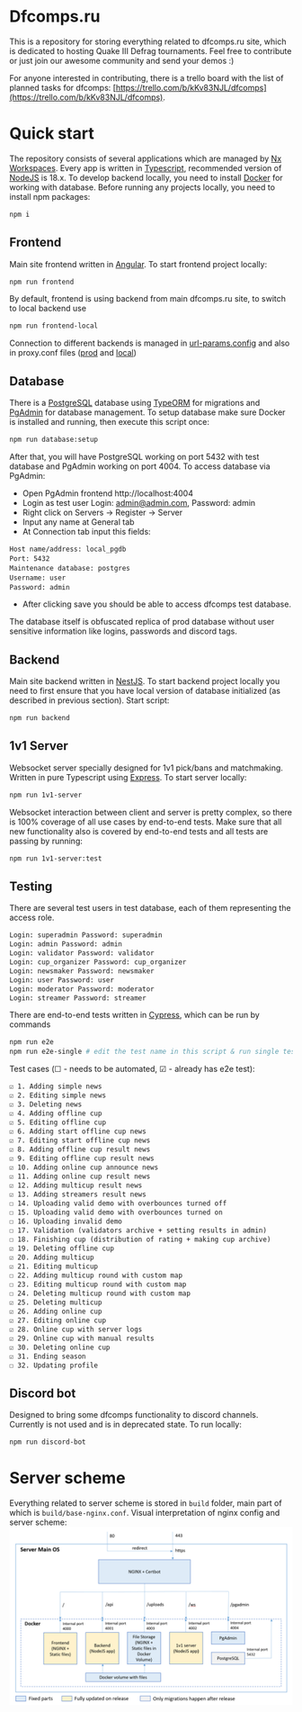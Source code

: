 # Dfcomps.ru

This is a repository for storing everything related to dfcomps.ru site, which is dedicated to hosting Quake III Defrag tournaments. Feel free to contribute or just join our awesome community and send your demos :)

For anyone interested in contributing, there is a trello board with the list of planned tasks for dfcomps: [https://trello.com/b/kKv83NJL/dfcomps](https://trello.com/b/kKv83NJL/dfcomps).

# Quick start

The repository consists of several applications which are managed by [Nx Workspaces](https://nx.dev/). Every app is written in [Typescript](https://www.typescriptlang.org/), recommended version of [NodeJS](https://nodejs.org/) is 18.x. To develop backend locally, you need to install [Docker](https://www.docker.com/) for working with database. Before running any projects locally, you need to install npm packages: 

```bash
npm i
```

## Frontend

Main site frontend written in [Angular](https://angular.io/). To start frontend project locally:

```bash
npm run frontend
```

By default, frontend is using backend from main dfcomps.ru site, to switch to local backend use

```bash
npm run frontend-local
```

Connection to different backends is managed in [url-params.config](https://github.com/deniskond/dfcomps.ru/blob/master/apps/frontend/src/shared/rest-api/business/url-params.config.ts#L5) and also in proxy.conf files ([prod](https://github.com/deniskond/dfcomps.ru/blob/master/apps/frontend/proxy.conf.json) and [local](https://github.com/deniskond/dfcomps.ru/blob/master/apps/frontend/proxy.conf.local.json))

## Database

There is a [PostgreSQL](https://www.postgresql.org/) database using [TypeORM](https://typeorm.io) for migrations and [PgAdmin](https://www.pgadmin.org/) for database management. To setup database make sure Docker is installed and running, then execute this script once:

```bash
npm run database:setup
```

After that, you will have PostgreSQL working on port 5432 with test database and PgAdmin working on port 4004. To access database via PgAdmin:
- Open PgAdmin frontend http://localhost:4004
- Login as test user Login: admin@admin.com, Password: admin
- Right click on Servers -> Register -> Server
- Input any name at General tab
- At Connection tab input this fields:
```bash
Host name/address: local_pgdb
Port: 5432
Maintenance database: postgres
Username: user
Password: admin
```
- After clicking save you should be able to access dfcomps test database. 

The database itself is obfuscated replica of prod database without user sensitive information like logins, passwords and discord tags.

## Backend

Main site backend written in [NestJS](https://nestjs.com/). To start backend project locally you need to first ensure that you have local version of database initialized (as described in previous section). Start script:

```bash
npm run backend
```

## 1v1 Server
Websocket server specially designed for 1v1 pick/bans and matchmaking. Written in pure Typescript using [Express](https://expressjs.com/). To start server locally:

```bash
npm run 1v1-server
```

Websocket interaction between client and server is pretty complex, so there is 100% coverage of all use cases by end-to-end tests. Make sure that all new functionality also is covered by end-to-end tests and all tests are passing by running:

```bash
npm run 1v1-server:test
```

## Testing

There are several test users in test database, each of them representing the access role. 
```
Login: superadmin Password: superadmin
Login: admin Password: admin
Login: validator Password: validator
Login: cup_organizer Password: cup_organizer
Login: newsmaker Password: newsmaker
Login: user Password: user
Login: moderator Password: moderator
Login: streamer Password: streamer
```

There are end-to-end tests written in [Cypress](https://www.cypress.io/), which can be run by commands
```bash
npm run e2e
npm run e2e-single # edit the test name in this script & run single test
```
Test cases (☐ - needs to be automated, ☑ - already has e2e test):
```
☑ 1. Adding simple news
☑ 2. Editing simple news
☑ 3. Deleting news
☑ 4. Adding offline cup
☑ 5. Editing offline cup
☑ 6. Adding start offline cup news
☑ 7. Editing start offline cup news
☑ 8. Adding offline cup result news
☑ 9. Editing offline cup result news
☑ 10. Adding online cup announce news
☑ 11. Adding online cup result news
☑ 12. Adding multicup result news
☑ 13. Adding streamers result news
☐ 14. Uploading valid demo with overbounces turned off
☐ 15. Uploading valid demo with overbounces turned on
☐ 16. Uploading invalid demo
☐ 17. Validation (validators archive + setting results in admin)
☐ 18. Finishing cup (distribution of rating + making cup archive)
☑ 19. Deleting offline cup
☑ 20. Adding multicup
☑ 21. Editing multicup
☐ 22. Adding multicup round with custom map
☐ 23. Editing multicup round with custom map
☐ 24. Deleting multicup round with custom map
☑ 25. Deleting multicup
☑ 26. Adding online cup
☑ 27. Editing online cup
☑ 28. Online cup with server logs
☑ 29. Online cup with manual results
☑ 30. Deleting online cup
☑ 31. Ending season
☐ 32. Updating profile
```

## Discord bot
Designed to bring some dfcomps functionality to discord channels. Currently is not used and is in deprecated state. To run locally:

```bash
npm run discord-bot
```

# Server scheme

Everything related to server scheme is stored in `build` folder, main part of which is `build/base-nginx.conf`. Visual interpretation of nginx config and server scheme:
![dfcomps server](docs/dfcomps-server.png)
